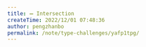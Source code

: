 ```yaml
---
title: ➖ Intersection
createTime: 2022/12/01 07:48:36
author: pengzhanbo
permalink: /note/type-challenges/yafp1tpg/
---
```

